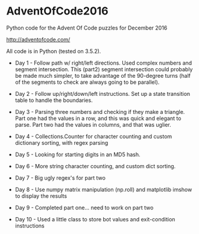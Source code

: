 # AdventOfCode2016
Python code for the Advent Of Code puzzles for December 2016


http://adventofcode.com/

All code is in Python (tested on 3.5.2).


* Day 1 - Follow path w/ right/left directions.  Used complex numbers and segment intersection.
    This (part2) segment intersection could probably be made much simpler, to take advantage
    of the 90-degree turns (half of the segments to check are always going to be parallel).

* Day 2 - Follow up/right/down/left instructions.  Set up a state transition table to handle
    the boundaries.

* Day 3 - Parsing three numbers and checking if they make a triangle.  Part one had the values
    in a row, and this was quick and elegant to parse.  Part two had the values in columns,
    and that was uglier.

* Day 4 - Collections.Counter for character counting and custom dictionary sorting, with 
    regex parsing

* Day 5 - Looking for starting digits in an MD5 hash.  

* Day 6 - More string character counting, and custom dict sorting.

* Day 7 - Big ugly regex's for part two

* Day 8 - Use numpy matrix manipulation (np.roll) and matplotlib imshow to display the results

* Day 9 - Completed part one... need to work on part two

* Day 10 - Used a little class to store bot values and exit-condition instructions

